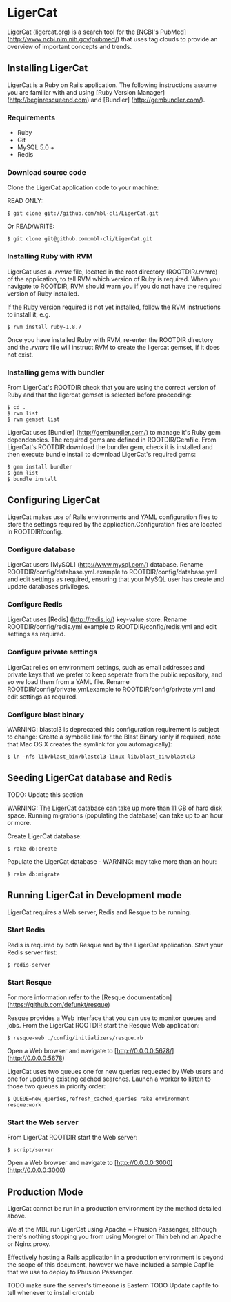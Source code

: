 LigerCat
========

LigerCat (ligercat.org) is a search tool for the [NCBI's PubMed] (http://www.ncbi.nlm.nih.gov/pubmed/) that uses tag clouds to provide an overview of important concepts and trends.


Installing LigerCat
-------------------

LigerCat is a Ruby on Rails application. The following instructions assume you are familiar with and using [Ruby Version Manager] (http://beginrescueend.com) and [Bundler] (http://gembundler.com/).

### Requirements

* Ruby
* Git
* MySQL 5.0 +
* Redis

### Download source code

Clone the LigerCat application code to your machine:

READ ONLY:

    $ git clone git://github.com/mbl-cli/LigerCat.git

Or READ/WRITE:

    $ git clone git@github.com:mbl-cli/LigerCat.git

### Installing Ruby with RVM

LigerCat uses a _.rvmrc_ file, located in the root directory (ROOTDIR/.rvmrc) of the application, to tell RVM which version of Ruby is required. When you navigate to ROOTDIR, RVM should warn you if you do not have the required version of Ruby installed.

If the Ruby version required is not yet installed, follow the RVM instructions to install it, e.g.

    $ rvm install ruby-1.8.7

Once you have installed Ruby with RVM, re-enter the ROOTDIR directory and the _.rvmrc_ file will instruct RVM to create the ligercat gemset, if it does not exist.

### Installing gems with bundler

From LigerCat's ROOTDIR check that you are using the correct version of Ruby and that the ligercat gemset is selected before proceeding:

    $ cd .
    $ rvm list
    $ rvm gemset list

LigerCat uses [Bundler] (http://gembundler.com/) to manage it's Ruby gem dependencies. The required gems are defined in ROOTDIR/Gemfile. From LigerCat's ROOTDIR download the bundler gem, check it is installed and then execute bundle install to download LigerCat's required gems:

    $ gem install bundler
    $ gem list
    $ bundle install


Configuring LigerCat
--------------------

LigerCat makes use of Rails environments and YAML configuration files to store the settings required by the application.Configuration files are located in ROOTDIR/config.

### Configure database

LigerCat users [MySQL] (http://www.mysql.com/) database. Rename ROOTDIR/config/database.yml.example to ROOTDIR/config/database.yml and edit settings as required, ensuring that your MySQL user has create and update databases privileges.

### Configure Redis

LigerCat uses [Redis] (http://redis.io/) key-value store. Rename ROOTDIR/config/redis.yml.example to ROOTDIR/config/redis.yml and edit settings as required.

### Configure private settings

LigerCat relies on environment settings, such as email addresses and private keys that we prefer to keep seperate from the public repository, and so we load them from a YAML file. Rename ROOTDIR/config/private.yml.example to ROOTDIR/config/private.yml and edit settings as required.

### Configure blast binary

WARNING: blastcl3 is deprecated this configuration requirement is subject to change:
Create a symbolic link for the Blast Binary (only if required, note that Mac OS X creates the symlink for you automagically):

    $ ln -nfs lib/blast_bin/blastcl3-linux lib/blast_bin/blastcl3


Seeding LigerCat database and Redis
-----------------------------------

TODO: Update this section

WARNING: The LigerCat database can take up more than 11 GB of hard disk space. Running migrations (populating the database) can take up to an hour or more.

Create LigerCat database:

    $ rake db:create

Populate the LigerCat database - WARNING: may take more than an hour:

    $ rake db:migrate


Running LigerCat in Development mode
------------------------------------

LigerCat requires a Web server, Redis and Resque to be running.

### Start Redis

Redis is required by both Resque and by the LigerCat application. Start your Redis server first:

    $ redis-server

### Start Resque

For more information refer to the [Resque documentation] (https://github.com/defunkt/resque)

Resque provides a Web interface that you can use to monitor queues and jobs. From the LigerCat ROOTDIR start the Resque Web application:

    $ resque-web ./config/initializers/resque.rb

Open a Web browser and navigate to [http://0.0.0.0:5678/] (http://0.0.0.0:5678)

LigerCat uses two queues one for new queries requested by Web users and one for updating existing cached searches. Launch a worker to listen to those two queues in priority order:

    $ QUEUE=new_queries,refresh_cached_queries rake environment resque:work

### Start the Web server

From LigerCat ROOTDIR start the Web server:

    $ script/server

Open a Web browser and navigate to [http://0.0.0.0:3000] (http://0.0.0.0:3000)


Production Mode
---------------

LigerCat cannot be run in a production environment by the method detailed above.

We at the MBL run LigerCat using Apache + Phusion Passenger, although there's nothing stopping you from using Mongrel or Thin behind an Apache or Nginx proxy.

Effectively hosting a Rails application in a production environment is beyond the scope of this document, however we have included a sample Capfile that we use to deploy to Phusion Passenger.


TODO make sure the server's timezone is Eastern 
TODO Update capfile to tell whenever to install crontab
